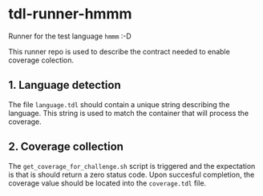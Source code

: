 # tdl-runner-hmmm

Runner for the test language `hmmm` :-D

This runner repo is used to describe the contract needed to enable coverage colection.

## 1. Language detection
 
The file `language.tdl` should contain a unique string describing the language. This string is used to match the container that will process the coverage.

## 2. Coverage collection

The `get_coverage_for_challenge.sh` script is triggered and the expectation is that is should return a zero status code.
Upon succesful completion, the coverage value should be located into the `coverage.tdl` file.
 

